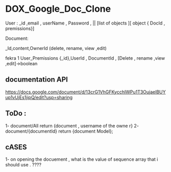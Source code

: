 # DOX_Google_Doc_Clone

User  : 
_id ,email , userName , Password , || [list of objects ][ object { DocId  , premissions}] 


Document:

_Id,content,OwnerId (delete, rename, view ,edit)


fekra 1 
User_Premissions 
{_id},UserId , DocumentId , [Delete , rename ,view ,edit]->boolean 
 

## documentation API 
https://docs.google.com/document/d/13crG1VhGFKycchIWPu1T3OujaelBUYup1vUjEs1jipQ/edit?usp=sharing


## ToDo  : 
1- document/All return {document , username of the owne r}
2- document/{documentId} return {document Model}; 



## cASES 
1- on opening the docuement , what is the value of sequence array that i should use . ???? 


